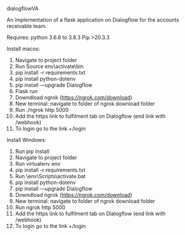 dialogflowVA

An implementation of a flask application on Dialogflow for the accounts receivable team.

Requires: 	python 3.6.8 to 3.8.3
		Pip  >20.3.3

Install macos:
1.	Navigate to project folder
2.	Run Source env\activate\bin
3.  pip install -r requirements.txt    
4.  pip install python-dotenv
5.  pip install —upgrade Dialogflow
6.	Flask run
7.	Downdload ngrok (https://ngrok.com/download)
8.	New terminal: navigate to folder of ngrok download folder
9.	Run ./ngrok http 5000
10.	Add the https link to fulfilment tab on Dialogflow (end link with /webhook)
11. To login go to the link +/login

Install Windows:
1.	Run pip install  
2.	Navigate to project folder
3.	Run virtualenv env
4.  pip install -r requirements.txt
5.	Run \env\Scripts\activate.bat
6.  pip install python-dotenv
7.  pip install —upgrade Dialogflow
8.	Downdload ngrok (https://ngrok.com/download)
9.	New terminal: navigate to folder of ngrok download folder
10.	Run ngrok http 5000
11.	Add the https link to fulfilment tab on Dialogflow (end link with /webhook)
12. To login go to the link +/login
